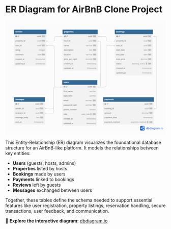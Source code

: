 # ER Diagram for AirBnB Clone Project

![ER Diagram](AirBnB%20Clone%20DB.png)

This Entity-Relationship (ER) diagram visualizes the foundational database structure for an AirBnB-like platform. It models the relationships between key entities:

* **Users** (guests, hosts, admins)
* **Properties** listed by hosts
* **Bookings** made by users
* **Payments** linked to bookings
* **Reviews** left by guests
* **Messages** exchanged between users

Together, these tables define the schema needed to support essential features like user registration, property listings, reservation handling, secure transactions, user feedback, and communication.

📌 **Explore the interactive diagram:**
[dbdiagram.io](https://dbdiagram.io/d/AirBnB-Clone-DB-685e73bff413ba35082e134f)
